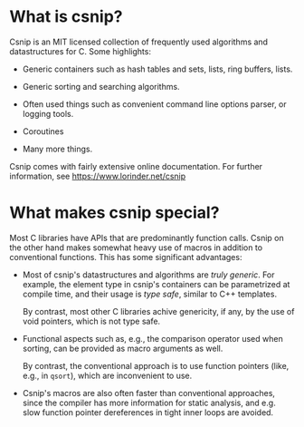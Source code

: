 # What is csnip?

Csnip is an MIT licensed collection of frequently used algorithms and
datastructures for C.  Some highlights:

* Generic containers such as hash tables and sets, lists, ring buffers, lists.

* Generic sorting and searching algorithms.

* Often used things such as convenient command line options parser, or
  logging tools.

* Coroutines

* Many more things.

Csnip comes with fairly extensive online documentation.  For further
information, see https://www.lorinder.net/csnip

# What makes csnip special?

Most C libraries have APIs that are predominantly function calls.  Csnip
on the other hand makes somewhat heavy use of macros in addition to
conventional functions.  This has some significant advantages:

* Most of csnip's datastructures and algorithms are _truly generic_.
  For example, the element type in csnip's containers can be
  parametrized at compile time, and their usage is _type safe_, similar to
  C++ templates.

  By contrast, most other C libraries achive genericity, if any, by the
  use of void pointers, which is not type safe.

* Functional aspects such as, e.g., the comparison operator used when
  sorting, can be provided as macro arguments as well.

  By contrast, the conventional approach is to use function pointers
  (like, e.g., in `qsort`), which are inconvenient to use.

* Csnip's macros are also often faster than conventional
  approaches, since the compiler has more information for static
  analysis, and e.g. slow function pointer dereferences in tight inner
  loops are avoided.
